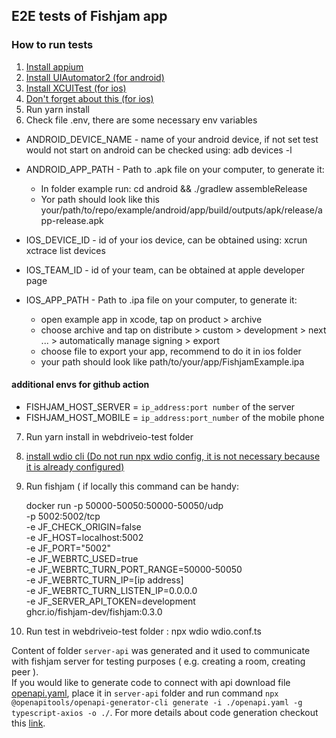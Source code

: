 ## E2E tests of Fishjam app

### How to run tests

1. [Install appium](https://appium.io/docs/en/2.1/quickstart/install/)
2. [Install UIAutomator2 (for android)](https://appium.io/docs/en/2.1/quickstart/uiauto2-driver/)
3. [Install XCUITest (for ios)](https://appium.github.io/appium-xcuitest-driver/5.11/setup/#real-devices)
4. [Don't forget about this (for ios)](https://appium.github.io/appium-xcuitest-driver/5.11/real-device-config/)
5. Run yarn install
6. Check file .env, there are some necessary env variables

- ANDROID_DEVICE_NAME - name of your android device, if not set test would not start on android can be checked using:
  adb devices -l
- ANDROID_APP_PATH - Path to .apk file on your computer, to generate it:

  - In folder example run: cd android && ./gradlew assembleRelease
  - Yor path should look like this your/path/to/repo/example/android/app/build/outputs/apk/release/app-release.apk

- IOS_DEVICE_ID - id of your ios device, can be obtained using: xcrun xctrace list devices
- IOS_TEAM_ID - id of your team, can be obtained at apple developer page
- IOS_APP_PATH - Path to .ipa file on your computer, to generate it:
  - open example app in xcode, tap on product > archive
  - choose archive and tap on distribute > custom > development > next ... > automatically manage signing > export
  - choose file to export your app, recommend to do it in ios folder
  - your path should look like path/to/your/app/FishjamExample.ipa

#### additional envs for github action

- FISHJAM_HOST_SERVER = `ip_address:port number` of the server
- FISHJAM_HOST_MOBILE = `ip_address:port_number` of the mobile phone

7. Run yarn install in webdriveio-test folder
8. [install wdio cli (Do not run npx wdio config, it is not necessary because it is already configured)](https://v6.webdriver.io/docs/clioptions.html)
9. Run fishjam ( if locally this command can be handy:

   docker run -p 50000-50050:50000-50050/udp \
   -p 5002:5002/tcp \
   -e JF_CHECK_ORIGIN=false \
   -e JF_HOST=localhost:5002 \
   -e JF_PORT="5002" \
   -e JF_WEBRTC_USED=true \
   -e JF_WEBRTC_TURN_PORT_RANGE=50000-50050 \
   -e JF_WEBRTC_TURN_IP=[ip address] \
   -e JF_WEBRTC_TURN_LISTEN_IP=0.0.0.0 \
   -e JF_SERVER_API_TOKEN=development \
   ghcr.io/fishjam-dev/fishjam:0.3.0

10. Run test in webdriveio-test folder : npx wdio wdio.conf.ts

Content of folder `server-api` was generated and it used to communicate with fishjam server for testing purposes ( e.g. creating a room, creating peer ). <br>
If you would like to generate code to connect with api download file [openapi.yaml](https://fishjam-dev.github.io/fishjam-docs/for_developers/api_reference/rest_api), place it in `server-api` folder and run command `npx @openapitools/openapi-generator-cli generate -i ./openapi.yaml -g typescript-axios -o ./`. For more details about code generation checkout this [link](https://www.npmjs.com/package/@openapitools/openapi-generator-cli).
